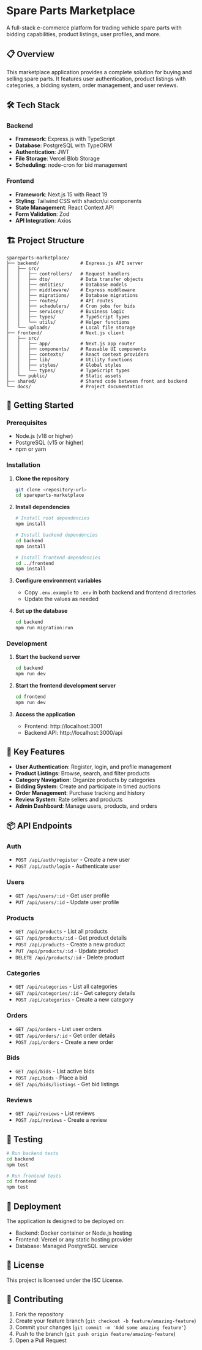 # Spare Parts Marketplace

A full-stack e-commerce platform for trading vehicle spare parts with bidding capabilities, product listings, user profiles, and more.

## 📋 Overview

This marketplace application provides a complete solution for buying and selling spare parts. It features user authentication, product listings with categories, a bidding system, order management, and user reviews.

## 🛠️ Tech Stack

### Backend
- **Framework**: Express.js with TypeScript
- **Database**: PostgreSQL with TypeORM
- **Authentication**: JWT
- **File Storage**: Vercel Blob Storage
- **Scheduling**: node-cron for bid management

### Frontend
- **Framework**: Next.js 15 with React 19
- **Styling**: Tailwind CSS with shadcn/ui components
- **State Management**: React Context API
- **Form Validation**: Zod
- **API Integration**: Axios

## 🏗️ Project Structure

```
spareparts-marketplace/
├── backend/               # Express.js API server
│   ├── src/
│   │   ├── controllers/   # Request handlers
│   │   ├── dto/           # Data transfer objects
│   │   ├── entities/      # Database models
│   │   ├── middleware/    # Express middleware
│   │   ├── migrations/    # Database migrations
│   │   ├── routes/        # API routes
│   │   ├── schedulers/    # Cron jobs for bids
│   │   ├── services/      # Business logic
│   │   ├── types/         # TypeScript types
│   │   └── utils/         # Helper functions
│   └── uploads/           # Local file storage
├── frontend/              # Next.js client
│   ├── src/
│   │   ├── app/           # Next.js app router
│   │   ├── components/    # Reusable UI components
│   │   ├── contexts/      # React context providers
│   │   ├── lib/           # Utility functions
│   │   ├── styles/        # Global styles
│   │   └── types/         # TypeScript types
│   └── public/            # Static assets
├── shared/                # Shared code between front and backend
└── docs/                  # Project documentation
```

## 🚀 Getting Started

### Prerequisites

- Node.js (v18 or higher)
- PostgreSQL (v15 or higher)
- npm or yarn

### Installation

1. **Clone the repository**
   ```bash
   git clone <repository-url>
   cd spareparts-marketplace
   ```

2. **Install dependencies**
   ```bash
   # Install root dependencies
   npm install
   
   # Install backend dependencies
   cd backend
   npm install
   
   # Install frontend dependencies
   cd ../frontend
   npm install
   ```

3. **Configure environment variables**
   - Copy `.env.example` to `.env` in both backend and frontend directories
   - Update the values as needed

4. **Set up the database**
   ```bash
   cd backend
   npm run migration:run
   ```

### Development

1. **Start the backend server**
   ```bash
   cd backend
   npm run dev
   ```

2. **Start the frontend development server**
   ```bash
   cd frontend
   npm run dev
   ```

3. **Access the application**
   - Frontend: http://localhost:3001
   - Backend API: http://localhost:3000/api

## 🔑 Key Features

- **User Authentication**: Register, login, and profile management
- **Product Listings**: Browse, search, and filter products
- **Category Navigation**: Organize products by categories
- **Bidding System**: Create and participate in timed auctions
- **Order Management**: Purchase tracking and history
- **Review System**: Rate sellers and products
- **Admin Dashboard**: Manage users, products, and orders

## 📦 API Endpoints

### Auth
- `POST /api/auth/register` - Create a new user
- `POST /api/auth/login` - Authenticate user

### Users
- `GET /api/users/:id` - Get user profile
- `PUT /api/users/:id` - Update user profile

### Products
- `GET /api/products` - List all products
- `GET /api/products/:id` - Get product details
- `POST /api/products` - Create a new product
- `PUT /api/products/:id` - Update product
- `DELETE /api/products/:id` - Delete product

### Categories
- `GET /api/categories` - List all categories
- `GET /api/categories/:id` - Get category details
- `POST /api/categories` - Create a new category

### Orders
- `GET /api/orders` - List user orders
- `GET /api/orders/:id` - Get order details
- `POST /api/orders` - Create a new order

### Bids
- `GET /api/bids` - List active bids
- `POST /api/bids` - Place a bid
- `GET /api/bids/listings` - Get bid listings

### Reviews
- `GET /api/reviews` - List reviews
- `POST /api/reviews` - Create a review

## 🧪 Testing

```bash
# Run backend tests
cd backend
npm test

# Run frontend tests
cd frontend
npm test
```

## 🚢 Deployment

The application is designed to be deployed on:
- Backend: Docker container or Node.js hosting
- Frontend: Vercel or any static hosting provider
- Database: Managed PostgreSQL service

## 📝 License

This project is licensed under the ISC License.

## 👥 Contributing

1. Fork the repository
2. Create your feature branch (`git checkout -b feature/amazing-feature`)
3. Commit your changes (`git commit -m 'Add some amazing feature'`)
4. Push to the branch (`git push origin feature/amazing-feature`)
5. Open a Pull Request